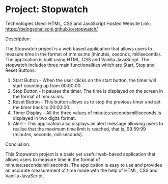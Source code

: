 # Project: Stopwatch
Technologies Used: HTML, CSS and JavaScript
Hosted Website Link: https://beingsonalisoni.github.io/stopwatch/

Description:

The Stopwatch project is a web based application that allows users to measure time in the format of mm:ss:ms (minutes, seconds, milliseconds). The application is built using HTML, CSS and Vanilla JavaScript. The stopwatch includes three main functionalities which are Start, Stop and Reset Buttons: 

  1. Start Button - When the user clicks on the start button, the timer will start counting up from 00:00:00.
  2. Stop Button - It pauses the timer. The time is displayed on the screen in the format of mm:ss:ms.
  3. Reset Button - This button allows us to stop the previous timer and set the timer back to 00:00:00.
  4. Timer Display - All the three values of minutes:seconds:milliseconds is displayed in two digits format.
  5. Alert - This application also displays an alert message allowing users to realise that the maximum time limit is reached, that is, 99:59:99 (minutes, seconds, milliseconds).

Conclusion:

This Stopwatch project is a basic yet useful web-based application that allows users to measure time in the format of minutes:seconds:milliseconds. The application is easy to use and provides an accurate measurement of time made with the help of HTML, CSS and Vanilla JavaScript.
